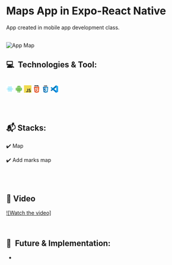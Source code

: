 # Maps App in Expo-React Native

App created in mobile app development class.

<br>

<img src="https://i.postimg.cc/0QgH1tzc/map-App-Github.png" alt="App Map" width="340" />

<br>

## 💻 &nbsp;Technologies & Tool:

<br>
<code><img height="20" src="https://raw.githubusercontent.com/github/explore/80688e429a7d4ef2fca1e82350fe8e3517d3494d/topics/react-native/react-native.png"></code>
<code><img height="20" src="https://raw.githubusercontent.com/github/explore/80688e429a7d4ef2fca1e82350fe8e3517d3494d/topics/android/android.png"></code>
<code><img height="20" src="https://raw.githubusercontent.com/github/explore/80688e429a7d4ef2fca1e82350fe8e3517d3494d/topics/javascript/javascript.png"></code>
<code><img height="20" src="https://raw.githubusercontent.com/github/explore/80688e429a7d4ef2fca1e82350fe8e3517d3494d/topics/html/html.png"></code>
<code><img height="20" src="https://raw.githubusercontent.com/github/explore/80688e429a7d4ef2fca1e82350fe8e3517d3494d/topics/css/css.png"></code>
<code><img height="20" src="https://raw.githubusercontent.com/github/explore/80688e429a7d4ef2fca1e82350fe8e3517d3494d/topics/visual-studio-code/visual-studio-code.png"></code>

<br><br>

## 📬 Stacks:

✔️ Map

✔️ Add marks map


<br><br>

## 🎥 Video

[![Watch the video]](https://youtu.be/X1XOm6i1eJM)

<br>


## 🚀 &nbsp;Future & Implementation:

- 
